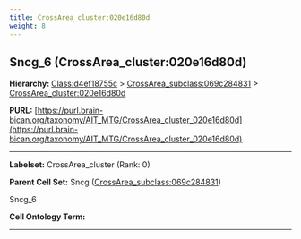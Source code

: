 ```yaml
---
title: CrossArea_cluster:020e16d80d
weight: 8
---
```

## Sncg_6 (CrossArea_cluster:020e16d80d)
<b>Hierarchy: </b>
[Class:d4ef18755c](../Class_d4ef18755c) >
[CrossArea_subclass:069c284831](../CrossArea_subclass_069c284831) >
[CrossArea_cluster:020e16d80d](../CrossArea_cluster_020e16d80d)

**PURL:** [https://purl.brain-bican.org/taxonomy/AIT_MTG/CrossArea_cluster_020e16d80d](https://purl.brain-bican.org/taxonomy/AIT_MTG/CrossArea_cluster_020e16d80d)

---


**Labelset:** CrossArea_cluster (Rank: 0)

**Parent Cell Set:** Sncg ([CrossArea_subclass:069c284831](../CrossArea_subclass_069c284831))

Sncg_6


**Cell Ontology Term:** 

[MARKER GENES.]: #


---

[TRANSFERRED ANNOTATIONS.]: #


[AUTHOR ANNOTATION FIELDS.]: #

